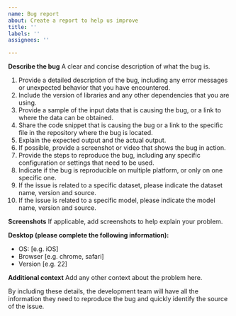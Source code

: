 ```yaml
---
name: Bug report
about: Create a report to help us improve
title: ''
labels: ''
assignees: ''

---
```


**Describe the bug**
A clear and concise description of what the bug is.

1. Provide a detailed description of the bug, including any error messages or unexpected behavior that you have encountered.
2. Include the version of libraries and any other dependencies that you are using.
3. Provide a sample of the input data that is causing the bug, or a link to where the data can be obtained.
4. Share the code snippet that is causing the bug or a link to the specific file in the repository where the bug is located.
5. Explain the expected output and the actual output.
6. If possible, provide a screenshot or video that shows the bug in action.
7. Provide the steps to reproduce the bug, including any specific configuration or settings that need to be used.
8. Indicate if the bug is reproducible on multiple platform, or only on one specific one.
9. If the issue is related to a specific dataset, please indicate the dataset name, version and source.
10. If the issue is related to a specific model, please indicate the model name, version and source.

**Screenshots**
If applicable, add screenshots to help explain your problem.

**Desktop (please complete the following information):**
 - OS: [e.g. iOS]
 - Browser [e.g. chrome, safari]
 - Version [e.g. 22]


**Additional context**
Add any other context about the problem here.

By including these details, the development team will have all the information they need to reproduce the bug and quickly identify the source of the issue.
